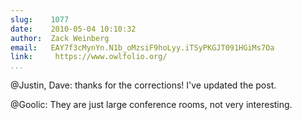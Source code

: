 ```yaml
---
slug:    1077
date:    2010-05-04 10:10:32
author:  Zack Weinberg
email:   EAY7f3cMynYn.N1b_oMzsiF9hoLyy.iTSyPKGJT091HGiMs7Oa
link:     https://www.owlfolio.org/
...
```


@Justin, Dave: thanks for the corrections! I've updated the
post.

@Goolic: They are just large conference rooms, not very
interesting.
